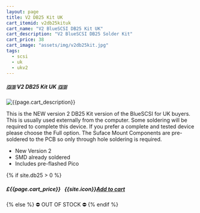 ```yaml
---
layout: page
title: V2 DB25 Kit UK
cart_itemid: v2db25kituk
cart_name: "V2 BlueSCSI DB25 Kit UK"
cart_description: "V2 BlueSCSI DB25 Solder Kit"
cart_price: 38
cart_image: "assets/img/v2db25kit.jpg"
tags: 
  - scsi
  - uk
  - ukv2
---
```


##### 🇬🇧 V2 DB25 Kit UK 🇬🇧

![{{page.cart_description}}]({{page.cart_image}})

This is the NEW version 2 DB25 Kit version of the BlueSCSI for UK buyers. This is usually used externally from the computer. Some soldering will be required to complete this device. If you prefer a complete and tested device please choose the Full option. The Suface Mount Components are pre-soldered to the PCB so only through hole soldering is required.

* New Version 2
* SMD already soldered
* Includes pre-flashed Pico

{% if site.db25 > 0 %}
##### £{{page.cart_price}} &nbsp; {{site.icon}}[Add to cart](/cart#{{page.cart_itemid}})
{% else %}
&#9940; OUT OF STOCK &#9940;
{% endif %}